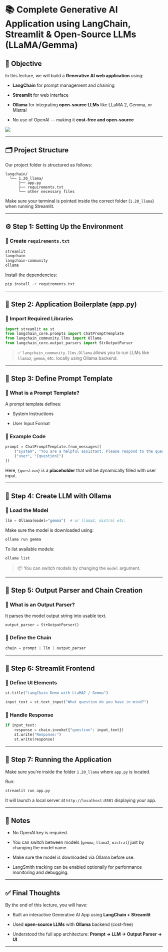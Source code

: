 # 📚 Complete Generative AI Application using LangChain, Streamlit & Open-Source LLMs (LLaMA/Gemma)

## 🎯 Objective

In this lecture, we will build a **Generative AI web application** using:

- **LangChain** for prompt management and chaining
    
- **Streamlit** for web interface
    
- **Ollama** for integrating **open-source LLMs** like LLaMA 2, Gemma, or Mistral
    
- No use of OpenAI — making it **cost-free and open-source**

![](https://github.com/punitkmryh/Ollama-chatbot-using-LangChain/blob/main/Ollama-langchain-chatbot.png)

---

## 🗂️ Project Structure

Our project folder is structured as follows:

```
langchain/
  └── 1.20_llama/
      ├── app.py
      ├── requirements.txt
      └── other necessary files
```

Make sure your terminal is pointed inside the correct folder (`1.20_llama`) when running Streamlit.

---

## ⚙️ Step 1: Setting Up the Environment

### 📄 Create `requirements.txt`

```txt
streamlit
langchain
langchain-community
ollama
```

Install the dependencies:

```bash
pip install -r requirements.txt
```

---

## 🧠 Step 2: Application Boilerplate (app.py)

### 🔹 Import Required Libraries

```python
import streamlit as st
from langchain_core.prompts import ChatPromptTemplate
from langchain_community.llms import Ollama
from langchain_core.output_parsers import StrOutputParser
```

> ✅ `langchain_community.llms.Ollama` allows you to run LLMs like `llama2`, `gemma`, etc. locally using Ollama backend.

---

## 📝 Step 3: Define Prompt Template

### 🔹 What is a Prompt Template?

A prompt template defines:

- System Instructions
    
- User Input Format
    

### 🔹 Example Code

```python
prompt = ChatPromptTemplate.from_messages([
    ("system", "You are a helpful assistant. Please respond to the question asked."),
    ("user", "{question}")
])
```

Here, `{question}` is a **placeholder** that will be dynamically filled with user input.

---

## 🧱 Step 4: Create LLM with Ollama

### 🔹 Load the Model

```python
llm = Ollama(model="gemma")  # or llama2, mistral etc.
```

Make sure the model is downloaded using:

```bash
ollama run gemma
```

To list available models:

```bash
ollama list
```

> 📦 You can switch models by changing the `model` argument.

---

## 🔄 Step 5: Output Parser and Chain Creation

### 🔹 What is an Output Parser?

It parses the model output string into usable text.

```python
output_parser = StrOutputParser()
```

### 🔹 Define the Chain

```python
chain = prompt | llm | output_parser
```

---

## 🎨 Step 6: Streamlit Frontend

### 🔹 Define UI Elements

```python
st.title("LangChain Demo with LLaMA2 / Gemma")

input_text = st.text_input("What question do you have in mind?")
```

### 🔹 Handle Response

```python
if input_text:
    response = chain.invoke({"question": input_text})
    st.write("Response:")
    st.write(response)
```

---

## 🚀 Step 7: Running the Application

Make sure you're inside the folder `1.20_llama` where `app.py` is located.

Run:

```bash
streamlit run app.py
```

It will launch a local server at `http://localhost:8501` displaying your app.

---

## 📌 Notes

- No OpenAI key is required.
    
- You can switch between models (`gemma`, `llama2`, `mistral`) just by changing the model name.
    
- Make sure the model is downloaded via Ollama before use.
    
- LangSmith tracking can be enabled optionally for performance monitoring and debugging.
    

---

## ✅ Final Thoughts

By the end of this lecture, you will have:

- Built an interactive Generative AI App using **LangChain + Streamlit**
    
- Used **open-source LLMs** with **Ollama** backend (cost-free)
    
- Understood the full app architecture: **Prompt → LLM → Output Parser → UI**
    

---
